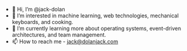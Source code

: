 - 👋 Hi, I’m @jack-dolan
- 👀 I’m interested in machine learning, web technologies, mechanical keyboards, and cooking.
- 🌱 I’m currently learning more about operating systems, event-driven architectures, and team management.
- 📫 How to reach me - jack@dolanjack.com

<!---
jack-dolan/jack-dolan is a ✨ special ✨ repository because its `README.md` (this file) appears on your GitHub profile.
You can click the Preview link to take a look at your changes.
--->
